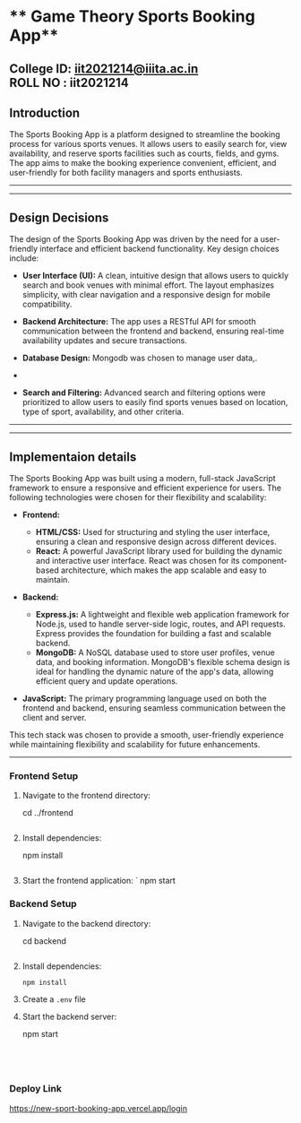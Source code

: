 
#  **  Game Theory Sports Booking App**

**College ID:** iit2021214@iiita.ac.in
<br>
ROLL NO : iit2021214
---
## **Introduction**
The Sports Booking App is a platform designed to streamline the booking process for various sports venues. It allows users to easily search for, view availability, and reserve sports facilities such as courts, fields, and gyms. The app aims to make the booking experience convenient, efficient, and user-friendly for both facility managers and sports enthusiasts.

---

---

## **Design Decisions**
The design of the Sports Booking App was driven by the need for a user-friendly interface and efficient backend functionality. Key design choices include:

- **User Interface (UI):** A clean, intuitive design that allows users to quickly search and book venues with minimal effort. The layout emphasizes simplicity, with clear navigation and a responsive design for mobile compatibility.
  
- **Backend Architecture:** The app uses a RESTful API for smooth communication between the frontend and backend, ensuring real-time availability updates and secure transactions.
  
- **Database Design:** Mongodb was chosen to manage user data,.

- 
  
- **Search and Filtering:** Advanced search and filtering options were prioritized to allow users to easily find sports venues based on location, type of sport, availability, and other criteria.


---

---

## **Implementaion details**
The Sports Booking App was built using a modern, full-stack JavaScript framework to ensure a responsive and efficient experience for users. The following technologies were chosen for their flexibility and scalability:

- **Frontend:**
  - **HTML/CSS:** Used for structuring and styling the user interface, ensuring a clean and responsive design across different devices.
  - **React:** A powerful JavaScript library used for building the dynamic and interactive user interface. React was chosen for its component-based architecture, which makes the app scalable and easy to maintain.

- **Backend:**
  - **Express.js:** A lightweight and flexible web application framework for Node.js, used to handle server-side logic, routes, and API requests. Express provides the foundation for building a fast and scalable backend.
  - **MongoDB:** A NoSQL database used to store user profiles, venue data, and booking information. MongoDB's flexible schema design is ideal for handling the dynamic nature of the app's data, allowing efficient query and update operations.

- **JavaScript:** The primary programming language used on both the frontend and backend, ensuring seamless communication between the client and server.

This tech stack was chosen to provide a smooth, user-friendly experience while maintaining flexibility and scalability for future enhancements.

---





### **Frontend Setup**
1. Navigate to the frontend directory:
   
   cd ../frontend
   ```
2. Install dependencies:

   npm install
   ```
3. Start the frontend application:
   `
   npm start






### **Backend Setup**
1. Navigate to the backend directory:
   
   cd backend
   ```
2. Install dependencies:
   ```bash
   npm install
   ```
3. Create a `.env` file 
   
  

4. Start the backend server:
   
   npm start
   ```
 


   
### **Deploy Link**
https://new-sport-booking-app.vercel.app/login
   

